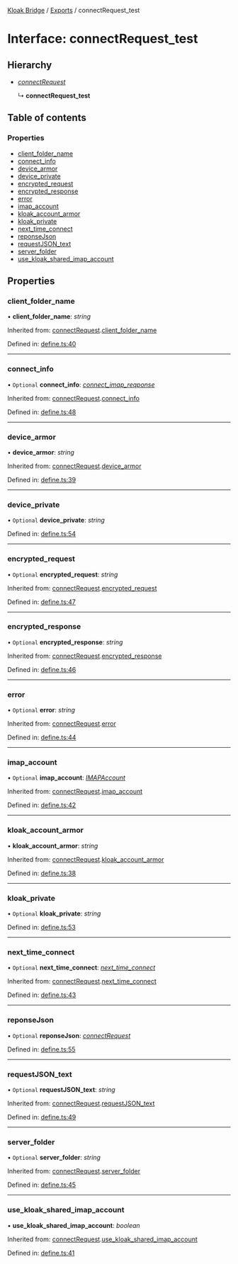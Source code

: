 [Kloak Bridge](../README.md) / [Exports](../modules.md) / connectRequest_test

# Interface: connectRequest\_test

## Hierarchy

* [*connectRequest*](connectrequest.md)

  ↳ **connectRequest_test**

## Table of contents

### Properties

- [client\_folder\_name](connectrequest_test.md#client_folder_name)
- [connect\_info](connectrequest_test.md#connect_info)
- [device\_armor](connectrequest_test.md#device_armor)
- [device\_private](connectrequest_test.md#device_private)
- [encrypted\_request](connectrequest_test.md#encrypted_request)
- [encrypted\_response](connectrequest_test.md#encrypted_response)
- [error](connectrequest_test.md#error)
- [imap\_account](connectrequest_test.md#imap_account)
- [kloak\_account\_armor](connectrequest_test.md#kloak_account_armor)
- [kloak\_private](connectrequest_test.md#kloak_private)
- [next\_time\_connect](connectrequest_test.md#next_time_connect)
- [reponseJson](connectrequest_test.md#reponsejson)
- [requestJSON\_text](connectrequest_test.md#requestjson_text)
- [server\_folder](connectrequest_test.md#server_folder)
- [use\_kloak\_shared\_imap\_account](connectrequest_test.md#use_kloak_shared_imap_account)

## Properties

### client\_folder\_name

• **client\_folder\_name**: *string*

Inherited from: [connectRequest](connectrequest.md).[client_folder_name](connectrequest.md#client_folder_name)

Defined in: [define.ts:40](https://github.com/CoNET-project/kloak-bridge/blob/db9c422/src/define.ts#L40)

___

### connect\_info

• `Optional` **connect\_info**: [*connect\_imap\_reqponse*](connect_imap_reqponse.md)

Inherited from: [connectRequest](connectrequest.md).[connect_info](connectrequest.md#connect_info)

Defined in: [define.ts:48](https://github.com/CoNET-project/kloak-bridge/blob/db9c422/src/define.ts#L48)

___

### device\_armor

• **device\_armor**: *string*

Inherited from: [connectRequest](connectrequest.md).[device_armor](connectrequest.md#device_armor)

Defined in: [define.ts:39](https://github.com/CoNET-project/kloak-bridge/blob/db9c422/src/define.ts#L39)

___

### device\_private

• `Optional` **device\_private**: *string*

Defined in: [define.ts:54](https://github.com/CoNET-project/kloak-bridge/blob/db9c422/src/define.ts#L54)

___

### encrypted\_request

• `Optional` **encrypted\_request**: *string*

Inherited from: [connectRequest](connectrequest.md).[encrypted_request](connectrequest.md#encrypted_request)

Defined in: [define.ts:47](https://github.com/CoNET-project/kloak-bridge/blob/db9c422/src/define.ts#L47)

___

### encrypted\_response

• `Optional` **encrypted\_response**: *string*

Inherited from: [connectRequest](connectrequest.md).[encrypted_response](connectrequest.md#encrypted_response)

Defined in: [define.ts:46](https://github.com/CoNET-project/kloak-bridge/blob/db9c422/src/define.ts#L46)

___

### error

• `Optional` **error**: *string*

Inherited from: [connectRequest](connectrequest.md).[error](connectrequest.md#error)

Defined in: [define.ts:44](https://github.com/CoNET-project/kloak-bridge/blob/db9c422/src/define.ts#L44)

___

### imap\_account

• `Optional` **imap\_account**: [*IMAPAccount*](imapaccount.md)

Inherited from: [connectRequest](connectrequest.md).[imap_account](connectrequest.md#imap_account)

Defined in: [define.ts:42](https://github.com/CoNET-project/kloak-bridge/blob/db9c422/src/define.ts#L42)

___

### kloak\_account\_armor

• **kloak\_account\_armor**: *string*

Inherited from: [connectRequest](connectrequest.md).[kloak_account_armor](connectrequest.md#kloak_account_armor)

Defined in: [define.ts:38](https://github.com/CoNET-project/kloak-bridge/blob/db9c422/src/define.ts#L38)

___

### kloak\_private

• `Optional` **kloak\_private**: *string*

Defined in: [define.ts:53](https://github.com/CoNET-project/kloak-bridge/blob/db9c422/src/define.ts#L53)

___

### next\_time\_connect

• `Optional` **next\_time\_connect**: [*next\_time\_connect*](next_time_connect.md)

Inherited from: [connectRequest](connectrequest.md).[next_time_connect](connectrequest.md#next_time_connect)

Defined in: [define.ts:43](https://github.com/CoNET-project/kloak-bridge/blob/db9c422/src/define.ts#L43)

___

### reponseJson

• `Optional` **reponseJson**: [*connectRequest*](connectrequest.md)

Defined in: [define.ts:55](https://github.com/CoNET-project/kloak-bridge/blob/db9c422/src/define.ts#L55)

___

### requestJSON\_text

• `Optional` **requestJSON\_text**: *string*

Inherited from: [connectRequest](connectrequest.md).[requestJSON_text](connectrequest.md#requestjson_text)

Defined in: [define.ts:49](https://github.com/CoNET-project/kloak-bridge/blob/db9c422/src/define.ts#L49)

___

### server\_folder

• `Optional` **server\_folder**: *string*

Inherited from: [connectRequest](connectrequest.md).[server_folder](connectrequest.md#server_folder)

Defined in: [define.ts:45](https://github.com/CoNET-project/kloak-bridge/blob/db9c422/src/define.ts#L45)

___

### use\_kloak\_shared\_imap\_account

• **use\_kloak\_shared\_imap\_account**: *boolean*

Inherited from: [connectRequest](connectrequest.md).[use_kloak_shared_imap_account](connectrequest.md#use_kloak_shared_imap_account)

Defined in: [define.ts:41](https://github.com/CoNET-project/kloak-bridge/blob/db9c422/src/define.ts#L41)
